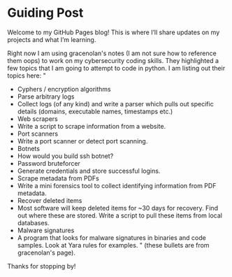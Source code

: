 # Guiding Post

Welcome to my GitHub Pages blog! This is where I’ll share updates on my projects and what I’m learning.

Right now I am using gracenolan's notes (I am not sure how to reference them oops) to work on my cybersecurity coding skills.
They highlighted a few topics that I am going to attempt to code in python. I am listing out their topics here:
"
- Cyphers / encryption algorithms
- Parse arbitrary logs
- Collect logs (of any kind) and write a parser which pulls out specific details (domains, executable names, timestamps etc.)
- Web scrapers
- Write a script to scrape information from a website.
- Port scanners
- Write a port scanner or detect port scanning.
- Botnets
- How would you build ssh botnet?
- Password bruteforcer
- Generate credentials and store successful logins.
- Scrape metadata from PDFs
- Write a mini forensics tool to collect identifying information from PDF metadata.
- Recover deleted items
- Most software will keep deleted items for ~30 days for recovery. Find out where these are stored.
    Write a script to pull these items from local databases.
- Malware signatures
- A program that looks for malware signatures in binaries and code samples.
    Look at Yara rules for examples.
" (these bullets are from gracenolan's page).

Thanks for stopping by!
